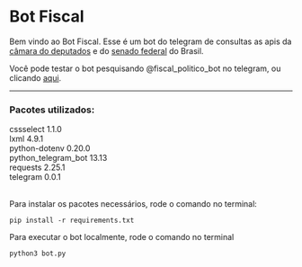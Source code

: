 # Bot Fiscal


Bem vindo ao Bot Fiscal.
Esse é um bot do telegram de consultas as apis da [câmara do deputados](https://dadosabertos.camara.leg.br/swagger/api.html) e do [senado federal](https://legis.senado.leg.br/dadosabertos/docs/ui/index.html) do Brasil.

Você pode testar o bot pesquisando @fiscal_politico_bot no telegram, ou clicando [aqui](http://t.me/fiscal_politico_bot).

  
_______________
### Pacotes utilizados:
cssselect 1.1.0 \
lxml 4.9.1 \
python-dotenv 0.20.0 \
python_telegram_bot 13.13 \
requests 2.25.1 \
telegram 0.0.1

\
Para instalar os pacotes necessários, rode o comando no terminal:
```
pip install -r requirements.txt
```

Para executar o bot localmente, rode o comando no terminal
```
python3 bot.py
```
